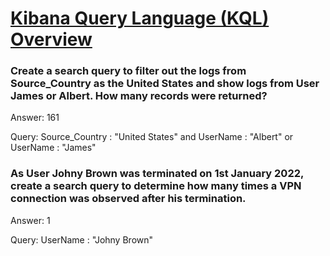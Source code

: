 # [Kibana Query Language (KQL) Overview](https://tryhackme.com/r/room/investigatingwithelk101)

### Create a search query to filter out the logs from Source_Country as the United States and show logs from User James or Albert. How many records were returned?
Answer: 161

Query: Source_Country : "United States" and UserName : "Albert" or UserName : "James" 

### As User Johny Brown was terminated on 1st January 2022, create a search query to determine how many times a VPN connection was observed after his termination.
Answer: 1

Query: UserName : "Johny Brown" 
